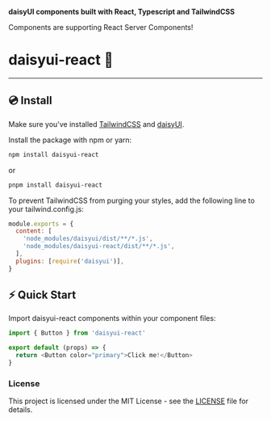 **daisyUI components built with React, Typescript and TailwindCSS**

Components are supporting React Server Components!
# daisyui-react 🌼

---
## 💿 Install

Make sure you've installed <a href="https://tailwindcss.com/docs/installation">TailwindCSS</a> and <a href="https://daisyui.com/docs/install/">daisyUI</a>.

Install the package with npm or yarn:

```bash
npm install daisyui-react
```
or
```bash
pnpm install daisyui-react
```
To prevent TailwindCSS from purging your styles, add the following line to your tailwind.config.js:

```js
module.exports = {
  content: [
    'node_modules/daisyui/dist/**/*.js',
    'node_modules/daisyui-react/dist/**/*.js',
  ],
  plugins: [require('daisyui')],
}
```

## ⚡ Quick Start

Import daisyui-react components within your component files:

```js
import { Button } from 'daisyui-react'

export default (props) => {
  return <Button color="primary">Click me!</Button>
}
```


### License

This project is licensed under the MIT License - see the [LICENSE](./LICENSE) file for details.

